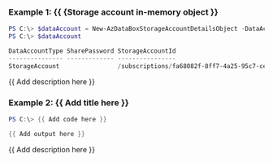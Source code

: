 ### Example 1: {{ {Storage account in-memory object }}
```powershell
PS C:\> $dataAccount = New-AzDataBoxStorageAccountDetailsObject -DataAccountType "StorageAccount" -StorageAccountId "/subscriptions/fa68082f-8ff7-4a25-95c7-ce9da541242f/resourceGroups/dhja/providers/Microsoft.Storage/storageAccounts/dhjapowershellstorage"
PS C:\> $dataAccount

DataAccountType SharePassword StorageAccountId
--------------- ------------- ----------------
StorageAccount                /subscriptions/fa68082f-8ff7-4a25-95c7-ce9da541242f/resourceGroups/dhja/providers/Microsoft.Storage/storageAccounts/dhjapowershellstorage
```

{{ Add description here }}

### Example 2: {{ Add title here }}
```powershell
PS C:\> {{ Add code here }}

{{ Add output here }}
```

{{ Add description here }}

